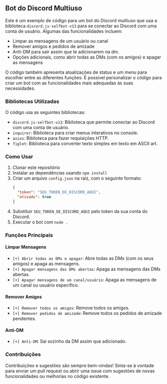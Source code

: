 ## Bot do Discord Multiuso

Este é um exemplo de código para um bot do Discord multiuso que usa a biblioteca `discord.js-selfbot-v13` para se conectar ao Discord com uma conta de usuário. Algumas das funcionalidades incluem:

- Limpar as mensagens de um usuário ou canal
- Remover amigos e pedidos de amizade
- Anti-DM para sair assim que te adicionarem na dm.
- Opções adicionais, como abrir todas as DMs (com os amigos) e apagar as mensagens

O código também apresenta atualizações de status e um menu para escolher entre as diferentes funções. É possível personalizar o código para criar um bot com as funcionalidades mais adequadas às suas necessidades.

### Bibliotecas Utilizadas

O código usa as seguintes bibliotecas:

- `discord.js-selfbot-v13`: Biblioteca que permite conectar ao Discord com uma conta de usuário.
- `inquirer`: Biblioteca para criar menus interativos no console.
- `axios`: Biblioteca para fazer requisições HTTP.
- `figlet`: Biblioteca para converter texto simples em texto em ASCII art.

### Como Usar

1. Clonar este repositório
2. Instalar as dependências usando `npm install`
3. Criar um arquivo `config.json` na raiz, com o seguinte formato:
   ```json
   {
     "token": "SEU_TOKEN_DE_DISCORD_AQUI",
     "ativado": true
   }
   ```
4. Substituir `SEU_TOKEN_DE_DISCORD_AQUI` pelo token da sua conta do Discord.
5. Executar o bot com `node .`

### Funções Principais

#### Limpar Mensagens

- `[+] Abrir todas as DMs e apagar`: Abre todas as DMs (com os seus amigos) e apaga as mensagens.
- `[+] Apagar mensagens das DMs abertas`: Apaga as mensagens das DMs abertas.
- `[+] Apagar mensagens de um canal/usuário`: Apaga as mensagens de um canal ou usuário específico.

#### Remover Amigos

- `[+] Remover todos os amigos`: Remove todos os amigos.
- `[+] Remover pedidos de amizade`: Remove todos os pedidos de amizade pendentes.

#### Anti-DM

- `[+] Anti-DM`: Sai sozinho da DM assim que adicionado.

### Contribuições

Contribuições e sugestões são sempre bem-vindas! Sinta-se à vontade para enviar um pull request ou abrir uma issue com sugestões de novas funcionalidades ou melhorias no código existente.
